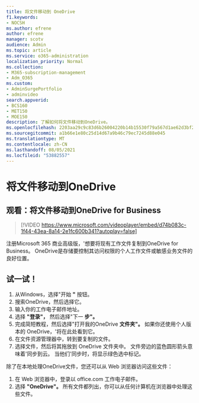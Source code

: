 ```yaml
---
title: 将文件移动到 OneDrive
f1.keywords:
- NOCSH
ms.author: efrene
author: efrene
manager: scotv
audience: Admin
ms.topic: article
ms.service: o365-administration
localization_priority: Normal
ms.collection:
- M365-subscription-management
- Adm_O365
ms.custom:
- AdminSurgePortfolio
- adminvideo
search.appverid:
- BCS160
- MET150
- MOE150
description: 了解如何将文件移动到OneDrive。
ms.openlocfilehash: 2203aa29c9c83d6b26004220b14b15530f79a567d1ae62d3bf239567f926cb0a
ms.sourcegitcommit: a1b66e1e80c25d14d67a9b46c79ec7245d88e045
ms.translationtype: MT
ms.contentlocale: zh-CN
ms.lasthandoff: 08/05/2021
ms.locfileid: "53882557"
---
```

# <a name="move-files-to-onedrive"></a>将文件移动到OneDrive

## <a name="watch-move-your-files-to-onedrive-for-business"></a>观看：将文件移动到OneDrive for Business

> [!VIDEO https://www.microsoft.com/videoplayer/embed/d74b083c-1f44-43ea-8a14-2e1fc600b341?autoplay=false]

注册Microsoft 365 商业高级版，&#39;想要将现有工作文件复制到OneDrive for Business。 OneDrive是存储要控制其访问权限的个人工作文件或敏感业务文件的良好位置。

## <a name="try-it"></a>试一试！

1. 从Windows，选择"开始 **"** 按钮。
2. 搜索OneDrive，然后选择它。
3. 输入你的工作电子邮件地址。
4. 选择 **"登录"，** 然后选择"下一 **步"。**
5. 完成简短教程，然后选择"打开我的OneDrive **文件夹"。** 如果你还使用个人版本的 OneDrive，&#39;将在此处看到它。
6. 在文件资源管理器中，转到要复制的文件。
7. 选择文件，然后将其拖放到 OneDrive 文件夹中。 文件旁边的蓝色圆形箭头意味着&#39;同步到云。 当他们&#39;同步时，将显示绿色选中标记。

除了在本地处理OneDrive文件，您还可以从 Web 浏览器访问这些文件：

1. 在 Web 浏览器中，登录以 office.com 工作电子邮件。
2. 选择 **"OneDrive"。** 所有文件都列出，你可以从任何计算机在浏览器中处理这些文件。
